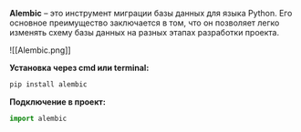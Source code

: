 **Alembic** – это инструмент миграции базы данных для языка Python. Его основное преимущество заключается в том, что он позволяет легко изменять схему базы данных на разных этапах разработки проекта.

![[Alembic.png]]

**Установка через cmd или terminal:**

```Python
pip install alembic
```

**Подключение в проект:**

```Python
import alembic
```


